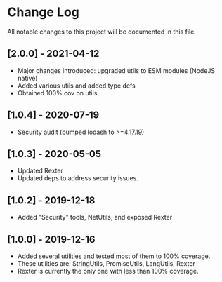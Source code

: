 
# Change Log
All notable changes to this project will be documented in this file.

## [2.0.0] - 2021-04-12
- Major changes introduced: upgraded utils to ESM modules (NodeJS native)
- Added various utils and added type defs
- Obtained 100% cov on utils

## [1.0.4] - 2020-07-19
- Security audit (bumped lodash to >=4.17.19)

## [1.0.3] - 2020-05-05
- Updated Rexter
- Updated deps to address security issues.

## [1.0.2] - 2019-12-18
- Added "Security" tools, NetUtils, and exposed Rexter

## [1.0.0] - 2019-12-16

- Added several utilities and tested most of them to 100% coverage.
- These utilities are: StringUtils, PromiseUtils, LangUtils, Rexter
- Rexter is currently the only one with less than 100% coverage. 